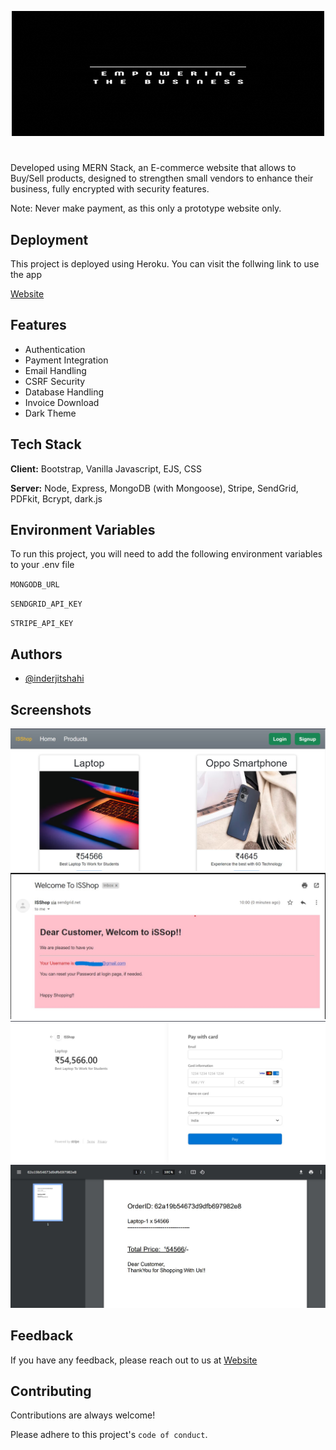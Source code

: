 <p align="center">
  <img 
     width="500"
    height="200"
    src="/images/ISShop.gif"
  >
</p>

#

Developed using MERN Stack, an E-commerce website that allows to Buy/Sell products, designed to strengthen small vendors to 
enhance their business, fully encrypted with security features. 

Note: Never make payment, as this only a prototype website only.

## Deployment

This project is deployed using Heroku. You can visit the follwing link to use the app


  [Website](https://isshop.herokuapp.com)


## Features

- Authentication
- Payment Integration
- Email Handling
- CSRF Security
- Database Handling
- Invoice Download
- Dark Theme


## Tech Stack

**Client:** Bootstrap, Vanilla Javascript, EJS, CSS

**Server:** Node, Express, MongoDB (with Mongoose), Stripe, SendGrid, PDFkit, Bcrypt, dark.js

## Environment Variables

To run this project, you will need to add the following environment variables to your .env file

`MONGODB_URL`

`SENDGRID_API_KEY`

`STRIPE_API_KEY`




## Authors

- [@inderjitshahi](https://www.github.com/inderjitshahi)

## Screenshots

![App Screenshot](/images/Home.jpg)
![App Screenshot](/images/Signup_Email.jpg)
![App Screenshot](/images/Paymemt_Page.jpg)
![App Screenshot](/images/Generating_Invoice.jpg)

## Feedback

If you have any feedback, please reach out to us at [Website](https://inderjitshahi.netlify.app/)


## Contributing

Contributions are always welcome!

Please adhere to this project's `code of conduct`.

